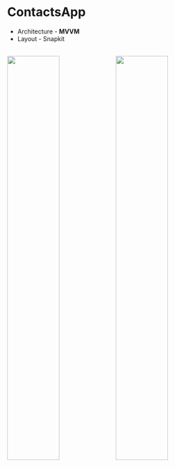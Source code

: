 # ContactsApp


* Architecture - **MVVM**
* Layout - Snapkit

<br />
<img src = "https://github.com/user-attachments/assets/6e454c7a-f89f-4cd4-a233-e7fd1d9bc195" width = 48.8%>
<img src = "https://github.com/user-attachments/assets/540b9b48-af6d-4d45-ba5b-87d73db65eab" width = 48.8%>
